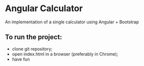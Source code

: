 # Angular Calculator
An implementation of a single calculator using Angular + Bootstrap

## To run the project:

* clone git repository;
* open index.html in a browser (preferably in Chrome);
* have fun
